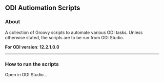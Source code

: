 ## ODI Autiomation Scripts

### About
A collection of Groovy scripts to automate various ODI tasks.
Unless otherwise stated, the scripts are to be run from ODI Studio.

**For ODI version: 12.2.1.0.0**

---

### How to run the scripts

Open in ODI Studio...
